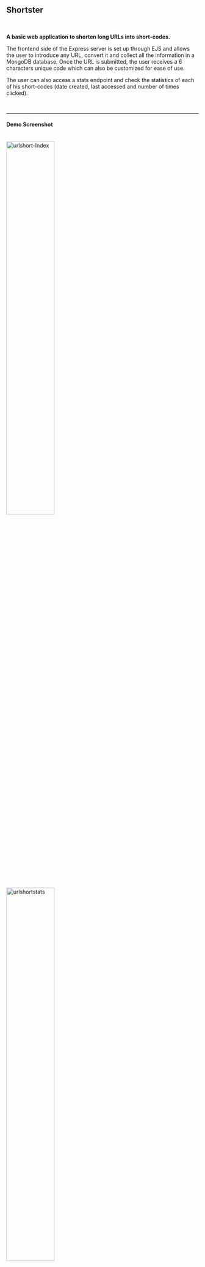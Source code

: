 
<h2> <b>Shortster</b> </h2>

<br>

**A basic web application to shorten long URLs into short-codes.**

The frontend side of the Express server is set up through EJS and allows the user to introduce any URL, convert it and collect all the information in a MongoDB database.
Once the URL is submitted, the user receives a 6 characters unique code which can also be customized for ease of use.

The user can also access a stats endpoint and check the statistics of each of his short-codes (date created, last accessed and number of times clicked). 

<br>
<hr>


<h4> <b> Demo Screenshot </b> </h4>
<br>

<img src="https://i.ibb.co/5Wh8mKw/urlshort-Index.png" alt="urlshort-Index" border="0" width="50%">
<img src="https://i.ibb.co/yN5ZbPn/urlshortstats.png" alt="urlshortstats" border="0" width="50%">
<img src="https://i.ibb.co/Q9pTrY3/urlshortcustomize.png" alt="urlshortcustomize" border="0" width="50%">


<hr>

<h4> <b> Technologies used </b> </h4>

<ul> 
  <li>NodeJs</li>
  <li>Express</li>
  <li>Mongoose</li>
  <li>EJS</li>
  <li>Momentjs</li>
  <li>Robo 3T</li>
</ul>
<br>
<hr>

<h4><b> Contributing </b> </h4>
<p> Pull requests are more than welcome. There's lots of room for improvements to be made.</p>
<p> Open issues for feedback, requesting features, reporting bugs or discussing ideas. </p> 
